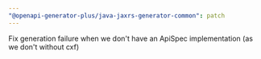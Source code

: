 ```yaml
---
"@openapi-generator-plus/java-jaxrs-generator-common": patch
---
```


Fix generation failure when we don't have an ApiSpec implementation (as we don't without cxf)
